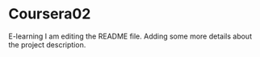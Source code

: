 # Coursera02
E-learning
I am editing the README file.
Adding some more details about the project description.
